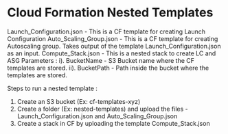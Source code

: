 # Cloud Formation Nested Templates

Launch_Configuration.json - This is a CF template for creating Launch Configuration
Auto_Scaling_Group.json - This is a CF template for creating Autoscaling group. Takes output of the template Launch_Configuration.json as an input.
Compute_Stack.json - This is a nested stack to create LC and ASG
                     Parameters :
                     i). BucketName - S3 Bucket name where the CF templates are stored.
                     ii). BucketPath - Path inside the bucket where the templates are stored.

Steps to run a nested template :
1. Create an S3 bucket (Ex: cf-templates-xyz)
2. Create a folder (Ex: nested-templates) and upload the files - Launch_Configuration.json and Auto_Scaling_Group.json
3. Create a stack in CF by uploading the template Compute_Stack.json
